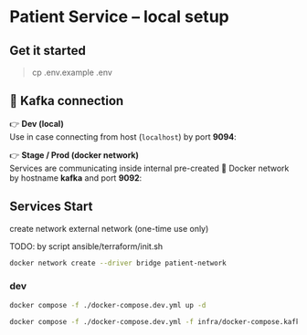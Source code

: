 # Patient Service – local setup

## Get it started
> cp .env.example .env

## 🔌 Kafka connection

👉 **Dev (local)**  
Use in case connecting from host (`localhost`) by port **9094**:


👉 **Stage / Prod (docker network)**  
Services are communicating inside internal pre-created 🐳 Docker network by hostname **kafka** and port **9092**:

## Services Start

create network external network (one-time use only)

TODO: by script ansible/terraform/init.sh

```bash
docker network create --driver bridge patient-network
````

### dev
```bash
docker compose -f ./docker-compose.dev.yml up -d
```
```bash
docker compose -f ./docker-compose.dev.yml -f infra/docker-compose.kafka.yml up -d
```

